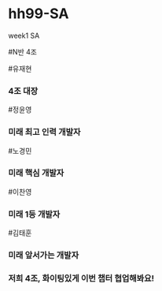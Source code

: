 # hh99-SA
week1 SA

#N반 4조

#유재현
### 4조 대장
#정윤영
### 미래 최고 인력 개발자
#노경민
### 미래 핵심 개발자
#이찬영
### 미래 1등 개발자
#김태훈
### 미래 앞서가는 개발자
### 저희 4조, 화이팅있게 이번 챕터 협업해봐요!
